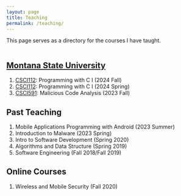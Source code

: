 ```yaml
---
layout: page
title: Teaching
permalink: /teaching/
---
```


This page serves as a directory for the courses I have taught.

<hr style="clear:both;visibility: hidden;" />


## [Montana State University](https://prodmyinfo.montana.edu/pls/bzagent/bzskcrse.PW_ListSchClassSimple)

1. [CSCI112](https://fangtian-zhong.github.io/teaching/csci112-fall-2024/syllabus): Programming with C I (2024 Fall)
2. [CSCI112](): Programming with C I (2024 Spring)
3. [CSCI591](https://fangtian-zhong.github.io/teaching/csci591-fall-2023/MalCodeA.html): Malicious Code Analysis (2023 Fall)


## Past Teaching

1. Mobile Applications Programming with Android (2023 Summer)
2. Introduction to Malware (2023 Spring)
3. Intro to Software Development (Spring 2020)
4. Algorithms and Data Structure (Spring 2019)
5. Software Engineering (Fall 2018/Fall 2019)


## Online Courses
1. Wireless and Mobile Security (Fall 2020)
